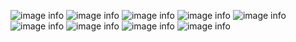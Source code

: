 ![image info](https://cdn.imgchest.com/files/ye3c22rjo94.png)
![image info]() ![image info]() ![image info]()
![image info]()
![image info]() ![image info]() ![image info]()
![image info]()
